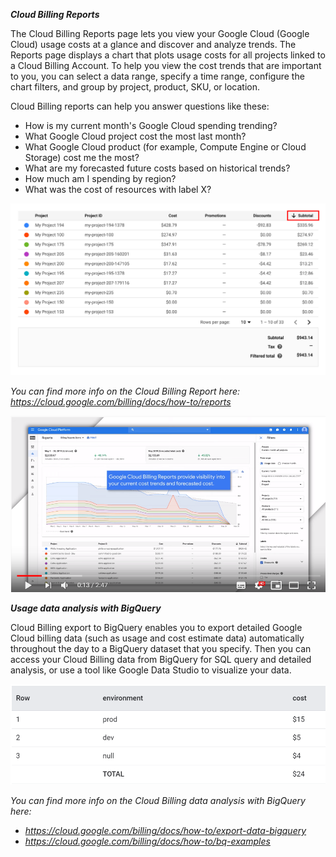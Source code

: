 ***Cloud Billing Reports***

The Cloud Billing Reports page lets you view your Google Cloud (Google Cloud) usage costs at a glance and discover and analyze trends. The Reports page displays a chart that plots usage costs for all projects linked to a Cloud Billing Account. To help you view the cost trends that are important to you, you can select a data range, specify a time range, configure the chart filters, and group by project, product, SKU, or location.

Cloud Billing reports can help you answer questions like these:

- How is my current month's Google Cloud spending trending? 
- What Google Cloud project cost the most last month? 
- What Google Cloud product (for example, Compute Engine or Cloud Storage) cost me the most? 
- What are my forecasted future costs based on historical trends? 
- How much am I spending by region? 
- What was the cost of resources with label X?

![Image of GCP Hierarchy](../../img/billing-reports6.png)

*You can find more info on the Cloud Billing Report here: https://cloud.google.com/billing/docs/how-to/reports* 

[![GCP Billing Analysis](../../img//youtube1.png)](https://www.youtube.com/watch?v=XR_d8u5AGyM)

***Usage data analysis with BigQuery***

Cloud Billing export to BigQuery enables you to export detailed Google Cloud billing data (such as usage and cost estimate data) automatically throughout the day to a BigQuery dataset that you specify. Then you can access your Cloud Billing data from BigQuery for SQL query and detailed analysis, or use a tool like Google Data Studio to visualize your data. 

![Image of GCP Hierarchy](../../img/billing3.png)

*You can find more info on the Cloud Billing data analysis with BigQuery here:* 
- *https://cloud.google.com/billing/docs/how-to/export-data-bigquery*
- *https://cloud.google.com/billing/docs/how-to/bq-examples* 
